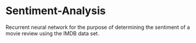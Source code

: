 # Sentiment-Analysis

Recurrent neural network for the purpose of determining the sentiment of a movie review using the IMDB data set.
